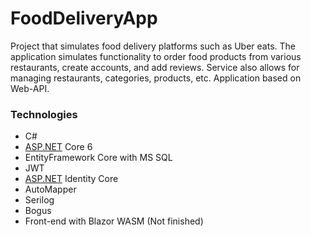 # FoodDeliveryApp

Project that simulates food delivery platforms such as Uber eats. The application simulates functionality to order food products from various restaurants, create accounts, and add reviews. Service also allows for managing restaurants, categories, products, etc. Application based on Web-API.

### Technologies

- C#
- [ASP.NET](http://ASP.NET) Core 6
- EntityFramework Core with MS SQL
- JWT
- [ASP.NET](http://ASP.NET) Identity Core
- AutoMapper
- Serilog
- Bogus
- Front-end with Blazor WASM (Not finished)
